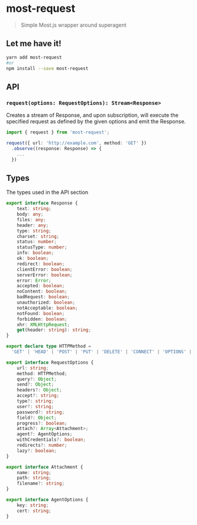 # most-request

> Simple Most.js wrapper around superagent

## Let me have it!
```sh
yarn add most-request
#or
npm install --save most-request
```

## API

### `request(options: RequestOptions): Stream<Response>`

Creates a stream of Response, and upon subscription, will execute the specified
request as defined by the given options and emit the Response.

```typescript
import { request } from 'most-request';

request({ url: 'http://example.com', method: 'GET' })
  .observe((response: Response) => {
    ...
  })
```

## Types

The types used in the API section

```typescript
export interface Response {
    text: string;
    body: any;
    files: any;
    header: any;
    type: string;
    charset: string;
    status: number;
    statusType: number;
    info: boolean;
    ok: boolean;
    redirect: boolean;
    clientError: boolean;
    serverError: boolean;
    error: Error;
    accepted: boolean;
    noContent: boolean;
    badRequest: boolean;
    unauthorized: boolean;
    notAcceptable: boolean;
    notFound: boolean;
    forbidden: boolean;
    xhr: XMLHttpRequest;
    get(header: string): string;
}

export declare type HTTPMethod =
  'GET' | 'HEAD' | 'POST' | 'PUT' | 'DELETE' | 'CONNECT' | 'OPTIONS' | 'TRACE' | 'PATCH';

export interface RequestOptions {
    url: string;
    method: HTTPMethod;
    query?: Object;
    send?: Object;
    headers?: Object;
    accept?: string;
    type?: string;
    user?: string;
    password?: string;
    field?: Object;
    progress?: boolean;
    attach?: Array<Attachment>;
    agent?: AgentOptions;
    withCredentials?: boolean;
    redirects?: number;
    lazy?: boolean;
}

export interface Attachment {
    name: string;
    path: string;
    filename?: string;
}

export interface AgentOptions {
    key: string;
    cert: string;
}
```